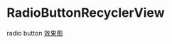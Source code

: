 # RadioButtonRecyclerView
radio button
[效果图](https://github.com/danledian/RadioButtonRecyclerView/blob/master/app/display.png)
